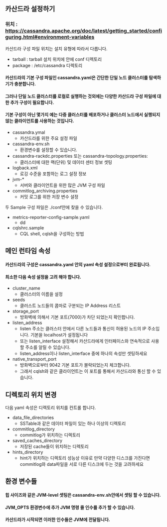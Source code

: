 ## 카산드라 설정하기

### 위치 : https://cassandra.apache.org/doc/latest/getting_started/configuring.html#environment-variables

카산드라 구성 파일 위치는 설치 유형에 따라서 다릅니다. 
* tarball : tarball 설치 위치에 안에 conf 디렉토리
* package : /etc/cassandra 디렉토리

#### 카산드라의 기본 구성 파일인 cassandra.yaml은 간단한 단일 노드 클러스터를 탐색하기가 충분합니다. 
#### 그러나 단일 노드 클러스터를 로컬로 실행하는 것외에는 다양한 카산드라 구성 파일에 대한 추가 구성이 필요합니다.
#### 기본 구성이 아닌 몇가지 예는 다중 클러스터를 배포하거나 클러스터 노드에서 실행되지 않는 클라이언트를 사용하는 것입니다.

* cassandra.ymal 
  * 카산드라를 위한 주요 설정 파일 
* cassandra-env.sh 
  * 환경변수를 설정할 수 있습니다.
* cassandra-rackdc.properties 또는 cassandra-topology.properties:
  * 클러스터에 대한 랙(단위) 및 데이터 센터 정보 셋팅
* logback.xml 
  * 로깅 수준을 포함하는 로그 설정 정보
* jvm-*
  * 서버와 클라이언트을 위한 많은 JVM 구성 파일
* commitlog_archiving.properties
  * 커밋 로그를 위한 저장 변수 설정

두 Sample 구성 파일은 ./conf안에 찾을 수 있습니다. 
* metrics-reporter-config-sample.yaml
  * dd
* cqlshrc.sample
  * CQL shell, cqlsh을 구성하는 방법 

## 메인 런타임 속성
#### 카산드라의 구성은 cassandra.yaml 안의 yaml 속성 설정으로부터 완료됩니다. 
#### 최소한 다음 속성 설정을 고려 해야 합니다.
* cluster_name 
  * 클러스터의 이름을 설정
* seeds 
  * 클러스트 노드들의 콤마로 구분되는 IP Address 리스트
* storage_port 
  * 방화벽에 의해서 기본 포트(7000)가 차단 되었는지 확인합니다. 
* listen_address 
  * listen 주소는 클러스터 안에서 다른 노드들과 통신이 허용된 노드의 IP 주소입니다. 기본을 localhost가 설정됩니다
  * 또는 listen_interface 설정해서 카산드라에게 인터페이스와 연속적으로 사용할 주소를  알릴 수 있습니다.
  * listen_address이나 listen_interface 중에 하나의 속성만 셋팅하세요
* native_transport_port
  * 방화벽으로부터 9042 기본 포트가 블락되었는지 체크합니다. 
  * 그래서 cqlsh와 같은 클라이언트는 이 포트를 통해서 카산드라와 통신 할 수 있습니다. 

## 디렉토리 위치 변경 
다음 yaml 속성은 디렉토리 위치를 컨트롤 합니다. 
* data_file_directories
  * SSTable과 같은 데이터 파일이 있는 하나 이상의 디렉토리 
* commitlog_directory
  * commitlog가 위치하는 디렉토리
* saved_caches_directory
  * 저장된 cache들이 위치하는 디렉토리
* hints_directory
  * hint가 위치하는 디렉토리 
성능상 이유로 만약 다양한 디스크를 가진다면 commitlog와 data파일을 서로 다른 디스크에 두는 것을 고려하세요

## 환경 변수들
#### 힙 사이즈와 같은 JVM-level 셋팅은 cassandra-env.sh안에서 셋팅 할 수 있습니다. 
#### JVM_OPTS 환경변수에 추가 JVM 명령 줄 인수를 추가 할 수 있습니다.
#### 카산드라가 시작되면 이러한 인수들은 JVM에 전달됩니다.  

  